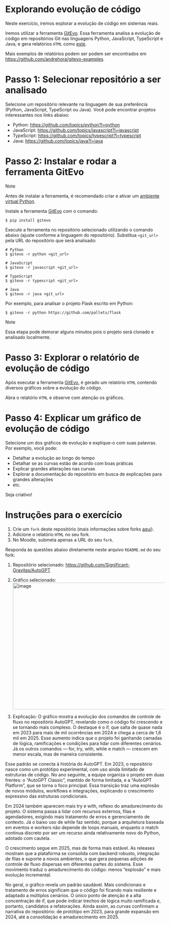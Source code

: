 # Explorando evolução de código

Neste exercício, iremos explorar a evolução de código em sistemas reais.

Iremos utilizar a ferramenta [GitEvo](https://github.com/andrehora/gitevo).
Essa ferramenta analisa a evolução de código em repositórios Git nas linguagens Python, JavaScript, TypeScript e Java, e gera relatórios `HTML` como [este](https://andrehora.github.io/gitevo-examples/python/pandas.html).

Mais exemplos de relatórios podem ser podem ser encontrados em https://github.com/andrehora/gitevo-examples.

# Passo 1: Selecionar repositório a ser analisado

Selecione um repositório relevante na linguagem de sua preferência (Python, JavaScript, TypeScript ou Java).
Você pode encontrar projetos interessantes nos links abaixo:

- Python: https://github.com/topics/python?l=python
- JavaScript: https://github.com/topics/javascript?l=javascript
- TypeScript: https://github.com/topics/typescript?l=typescript
- Java: https://github.com/topics/java?l=java

# Passo 2: Instalar e rodar a ferramenta GitEvo

> [!NOTE]
> Antes de instalar a ferramenta, é recomendado criar e ativar um [ambiente virtual Python](https://packaging.python.org/en/latest/guides/installing-using-pip-and-virtual-environments/#create-and-use-virtual-environments).

Instale a ferramenta [GitEvo](https://github.com/andrehora/gitevo) com o comando:

```
$ pip install gitevo
```

Execute a ferramenta no repositório selecionado utilizando o comando abaixo (ajuste conforme a linguagem do repositório).
Substitua `<git_url>` pela URL do repositório que será analisado:

```shell
# Python
$ gitevo -r python <git_url>

# JavaScript
$ gitevo -r javascript <git_url>

# TypeScript
$ gitevo -r typescript <git_url>

# Java
$ gitevo -r java <git_url>
```

Por exemplo, para analisar o projeto Flask escrito em Python:

```
$ gitevo -r python https://github.com/pallets/flask
```

> [!NOTE]
> Essa etapa pode demorar alguns minutos pois o projeto será clonado e analisado localmente.

# Passo 3: Explorar o relatório de evolução de código

Após executar a ferramenta [GitEvo](https://github.com/andrehora/gitevo), é gerado um relatório `HTML` contendo diversos gráficos sobre a evolução do código.

Abra o relatório `HTML` e observe com atenção os gráficos.

# Passo 4: Explicar um gráfico de evolução de código

Selecione um dos gráficos de evolução e explique-o com suas palavras.
Por exemplo, você pode:

- Detalhar a evolução ao longo do tempo
- Detalhar se as curvas estão de acordo com boas práticas
- Explicar grandes alterações nas curvas
- Explorar a documentação do repositório em busca de explicações para grandes alterações
- etc.

Seja criativo!

# Instruções para o exercício

1. Crie um `fork` deste repositório (mais informações sobre forks [aqui](https://docs.github.com/pt/pull-requests/collaborating-with-pull-requests/working-with-forks/fork-a-repo)).
2. Adicione o relatório `HTML` no seu fork.
3. No Moodle, submeta apenas a URL do seu `fork`.

Responda às questões abaixo diretamente neste arquivo `README.md` do seu fork:

1. Repositório selecionado: https://github.com/Significant-Gravitas/AutoGPT
2. Gráfico selecionado: <img width="858" height="401" alt="image" src="https://github.com/user-attachments/assets/d3737266-2ed5-42e7-af57-1b03c9536b50" />

3. Explicação:
   O gráfico mostra a evolução dos comandos de controle de fluxo no repositório AutoGPT, revelando como o código foi crescendo e se tornando mais complexo. O destaque é o if, que salta de quase nada em 2023 para mais de mil ocorrências em 2024 e chega a cerca de 1,6 mil em 2025. Esse aumento indica que o projeto foi ganhando camadas de lógica, ramificações e condições para lidar com diferentes cenários. Já os outros comandos — for, try, with, while e match — crescem em menor escala, mas de maneira consistente.

Esse padrão se conecta à história do AutoGPT. Em 2023, o repositório nasce como um protótipo experimental, com uso ainda limitado de estruturas de código. No ano seguinte, a equipe organiza o projeto em duas frentes: o “AutoGPT Classic”, mantido de forma limitada, e a “AutoGPT Platform”, que se torna o foco principal. Essa transição traz uma explosão de novos módulos, workflows e integrações, explicando o crescimento expressivo das estruturas condicionais.

Em 2024 também aparecem mais try e with, reflexo do amadurecimento do projeto. O sistema passa a lidar com recursos externos, filas e agendadores, exigindo mais tratamento de erros e gerenciamento de contexto. Já o baixo uso de while faz sentido, porque a arquitetura baseada em eventos e workers não depende de loops manuais, enquanto o match continua discreto por ser um recurso ainda relativamente novo do Python, adotado com cautela.

O crescimento segue em 2025, mas de forma mais estável. As releases mostram que a plataforma se consolida com backend robusto, integração de filas e suporte a novos ambientes, o que gera pequenas adições de controle de fluxo dispersas em diferentes partes do sistema. Esse movimento traduz o amadurecimento do código: menos “explosão” e mais evolução incremental.

No geral, o gráfico revela um padrão saudável. Mais condicionais e tratamento de erros significam que o código foi ficando mais resiliente e adaptado a múltiplos cenários. O único ponto de atenção é a alta concentração de if, que pode indicar trechos de lógica muito ramificada e, portanto, candidatos a refatorações. Ainda assim, as curvas confirmam a narrativa do repositório: de protótipo em 2023, para grande expansão em 2024, até a consolidação e amadurecimento em 2025.



